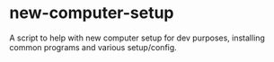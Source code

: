 # new-computer-setup

A script to help with new computer setup for dev purposes, installing common programs and various setup/config.
